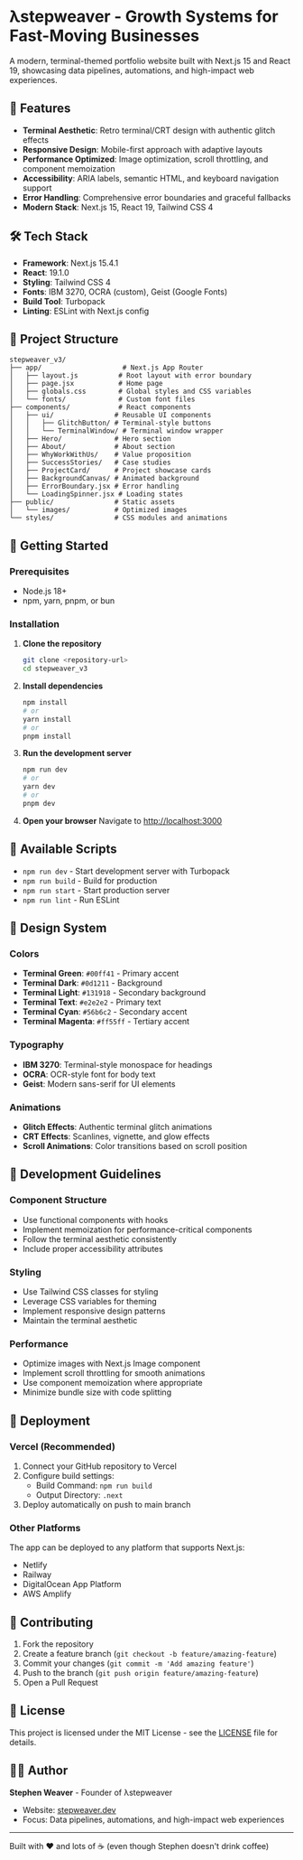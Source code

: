 # λstepweaver - Growth Systems for Fast-Moving Businesses

A modern, terminal-themed portfolio website built with Next.js 15 and React 19, showcasing data pipelines, automations, and high-impact web experiences.

## 🚀 Features

- **Terminal Aesthetic**: Retro terminal/CRT design with authentic glitch effects
- **Responsive Design**: Mobile-first approach with adaptive layouts
- **Performance Optimized**: Image optimization, scroll throttling, and component memoization
- **Accessibility**: ARIA labels, semantic HTML, and keyboard navigation support
- **Error Handling**: Comprehensive error boundaries and graceful fallbacks
- **Modern Stack**: Next.js 15, React 19, Tailwind CSS 4

## 🛠 Tech Stack

- **Framework**: Next.js 15.4.1
- **React**: 19.1.0
- **Styling**: Tailwind CSS 4
- **Fonts**: IBM 3270, OCRA (custom), Geist (Google Fonts)
- **Build Tool**: Turbopack
- **Linting**: ESLint with Next.js config

## 📁 Project Structure

```
stepweaver_v3/
├── app/                    # Next.js App Router
│   ├── layout.js          # Root layout with error boundary
│   ├── page.jsx           # Home page
│   ├── globals.css        # Global styles and CSS variables
│   └── fonts/             # Custom font files
├── components/            # React components
│   ├── ui/               # Reusable UI components
│   │   ├── GlitchButton/ # Terminal-style buttons
│   │   └── TerminalWindow/ # Terminal window wrapper
│   ├── Hero/             # Hero section
│   ├── About/            # About section
│   ├── WhyWorkWithUs/    # Value proposition
│   ├── SuccessStories/   # Case studies
│   ├── ProjectCard/      # Project showcase cards
│   ├── BackgroundCanvas/ # Animated background
│   ├── ErrorBoundary.jsx # Error handling
│   └── LoadingSpinner.jsx # Loading states
├── public/               # Static assets
│   └── images/           # Optimized images
└── styles/               # CSS modules and animations
```

## 🚀 Getting Started

### Prerequisites

- Node.js 18+
- npm, yarn, pnpm, or bun

### Installation

1. **Clone the repository**

   ```bash
   git clone <repository-url>
   cd stepweaver_v3
   ```

2. **Install dependencies**

   ```bash
   npm install
   # or
   yarn install
   # or
   pnpm install
   ```

3. **Run the development server**

   ```bash
   npm run dev
   # or
   yarn dev
   # or
   pnpm dev
   ```

4. **Open your browser**
   Navigate to [http://localhost:3000](http://localhost:3000)

## 📝 Available Scripts

- `npm run dev` - Start development server with Turbopack
- `npm run build` - Build for production
- `npm run start` - Start production server
- `npm run lint` - Run ESLint

## 🎨 Design System

### Colors

- **Terminal Green**: `#00ff41` - Primary accent
- **Terminal Dark**: `#0d1211` - Background
- **Terminal Light**: `#131918` - Secondary background
- **Terminal Text**: `#e2e2e2` - Primary text
- **Terminal Cyan**: `#56b6c2` - Secondary accent
- **Terminal Magenta**: `#ff55ff` - Tertiary accent

### Typography

- **IBM 3270**: Terminal-style monospace for headings
- **OCRA**: OCR-style font for body text
- **Geist**: Modern sans-serif for UI elements

### Animations

- **Glitch Effects**: Authentic terminal glitch animations
- **CRT Effects**: Scanlines, vignette, and glow effects
- **Scroll Animations**: Color transitions based on scroll position

## 🔧 Development Guidelines

### Component Structure

- Use functional components with hooks
- Implement memoization for performance-critical components
- Follow the terminal aesthetic consistently
- Include proper accessibility attributes

### Styling

- Use Tailwind CSS classes for styling
- Leverage CSS variables for theming
- Implement responsive design patterns
- Maintain the terminal aesthetic

### Performance

- Optimize images with Next.js Image component
- Implement scroll throttling for smooth animations
- Use component memoization where appropriate
- Minimize bundle size with code splitting

## 🚀 Deployment

### Vercel (Recommended)

1. Connect your GitHub repository to Vercel
2. Configure build settings:
   - Build Command: `npm run build`
   - Output Directory: `.next`
3. Deploy automatically on push to main branch

### Other Platforms

The app can be deployed to any platform that supports Next.js:

- Netlify
- Railway
- DigitalOcean App Platform
- AWS Amplify

## 🤝 Contributing

1. Fork the repository
2. Create a feature branch (`git checkout -b feature/amazing-feature`)
3. Commit your changes (`git commit -m 'Add amazing feature'`)
4. Push to the branch (`git push origin feature/amazing-feature`)
5. Open a Pull Request

## 📄 License

This project is licensed under the MIT License - see the [LICENSE](LICENSE) file for details.

## 👨‍💻 Author

**Stephen Weaver** - Founder of λstepweaver

- Website: [stepweaver.dev](https://stepweaver.dev)
- Focus: Data pipelines, automations, and high-impact web experiences

---

Built with ❤️ and lots of ☕ (even though Stephen doesn't drink coffee)
